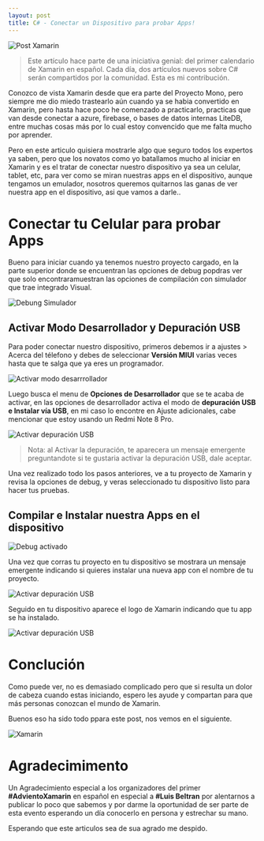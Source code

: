 ```yaml
---
layout: post
title: C# - Conectar un Dispositivo para probar Apps!
---
```

![Post Xamarin](..\\images\\Blog\\How-to-Debug-Xamarin-Application-on-Visual-Studio-660x420.png)

> Este artículo hace parte de una iniciativa genial: del primer calendario de Xamarin en español. Cada día, dos artículos nuevos sobre C# serán compartidos por la comunidad. Esta es mi contribución.


Conozco de vista Xamarin desde que era parte del Proyecto Mono, pero siempre me dio miedo trastearlo aún cuando ya se habia convertido en Xamarin, pero hasta hace poco he comenzado a practicarlo, practicas que van desde conectar a azure, firebase, o bases de datos internas LiteDB, entre muchas cosas más por lo cual estoy convencido que me falta mucho por aprender.

Pero en este articulo quisiera mostrarle algo que seguro todos los expertos ya saben, pero que los novatos como yo batallamos mucho al iniciar en Xamarin y es el tratar de conectar nuestro dispositivo ya sea un celular, tablet, etc, para ver como se miran nuestras apps en el dispositivo, aunque tengamos un emulador, nosotros queremos quitarnos las ganas de ver nuestra app en el dispositivo, asi que vamos a darle..

# Conectar tu Celular para probar Apps

Bueno para iniciar cuando ya tenemos nuestro proyecto cargado, en la parte superior donde se encuentran las opciones de debug popdras ver que solo encontraramuestran las opciones de compilación con simulador que trae integrado Visual.

![Debung Simulador](..\\images\\Blog\\dev-1.png)

## Activar Modo Desarrollador y Depuración USB

Para poder conectar nuestro dispositivo, primeros debemos ir a ajustes > Acerca del télefono y debes de seleccionar **Versión MIUI** varias veces hasta que te salga que ya eres un programador.

![Activar modo desarrrollador](..\\images\\Blog\\dev-2.gif)

Luego busca el menu de **Opciones de Desarrollador** que se te acaba de activar, en las opciones de desarrollador activa el modo de **depuración USB e Instalar vía USB**, en mi caso lo encontre en Ajuste adicionales, cabe mencionar que estoy usando un Redmi Note 8 Pro.

![Activar depuración USB](..\\images\\Blog\\dev-3.png)

> Nota: al Activar la depuración, te aparecera un mensaje emergente preguntandote si te gustaria activar la depuración USB, dale aceptar.

Una vez realizado todo los pasos anteriores, ve a tu proyecto de Xamarin y revisa la opciones de debug, y veras seleccionado tu dispositivo listo para hacer tus pruebas.

## Compilar e Instalar nuestra Apps en el dispositivo

![Debug activado](..\\images\\Blog\\dev-4.png)

Una vez que corras tu proyecto en tu dispositivo se mostrara un mensaje emergente indicando si quieres instalar una nueva app con el nombre de tu proyecto.

![Activar depuración USB](..\\images\\Blog\\dev-5.png)

Seguido en tu dispositivo aparece el logo de Xamarin indicando que tu app se ha instalado.

![Activar depuración USB](..\\images\\Blog\\dev-6.png)


# Conclución

Como puede ver, no es demasiado complicado pero que si resulta un dolor de cabeza cuando estas iniciando, espero les ayude y compartan para que más personas conozcan el mundo de Xamarin.

Buenos eso ha sido todo ppara este post, nos vemos en el siguiente.

![Xamarin](..\\images\\Blog\\xamarin-visualStudio.png)


# Agradecimimento

Un Agradecimiento especial a los organizadores del primer **#AdvientoXamarin** en español en especial a **#Luis Beltran** por alentarnos a publicar lo poco que sabemos y por darme la oportunidad de ser parte de esta evento esperando un día conocerlo en persona y estrechar su mano. 

Esperando que este articulos sea de sua agrado me despido.

